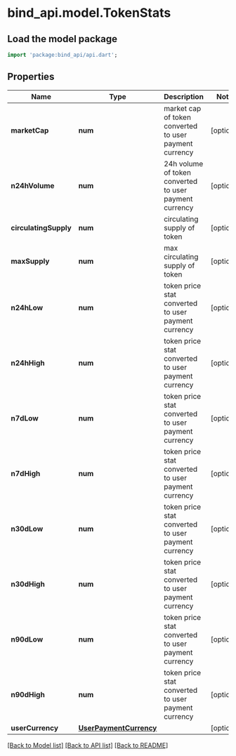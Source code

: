 # bind_api.model.TokenStats

## Load the model package
```dart
import 'package:bind_api/api.dart';
```

## Properties
Name | Type | Description | Notes
------------ | ------------- | ------------- | -------------
**marketCap** | **num** | market cap of token converted to user payment currency | [optional] 
**n24hVolume** | **num** | 24h volume of token converted to user payment currency | [optional] 
**circulatingSupply** | **num** | circulating supply of token | [optional] 
**maxSupply** | **num** | max circulating supply of token | [optional] 
**n24hLow** | **num** | token price stat converted to user payment currency | [optional] 
**n24hHigh** | **num** | token price stat converted to user payment currency | [optional] 
**n7dLow** | **num** | token price stat converted to user payment currency | [optional] 
**n7dHigh** | **num** | token price stat converted to user payment currency | [optional] 
**n30dLow** | **num** | token price stat converted to user payment currency | [optional] 
**n30dHigh** | **num** | token price stat converted to user payment currency | [optional] 
**n90dLow** | **num** | token price stat converted to user payment currency | [optional] 
**n90dHigh** | **num** | token price stat converted to user payment currency | [optional] 
**userCurrency** | [**UserPaymentCurrency**](UserPaymentCurrency.md) |  | [optional] 

[[Back to Model list]](../README.md#documentation-for-models) [[Back to API list]](../README.md#documentation-for-api-endpoints) [[Back to README]](../README.md)


